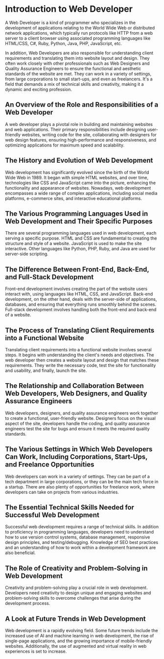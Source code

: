 # Introduction to Web Developer

A Web Developer is a kind of programmer who specializes in the development of applications relating to the World Wide Web or distributed network applications, which typically run protocols like HTTP from a web server to a client browser using associated programming languages like HTML/CSS, C#, Ruby, Python, Java, PHP, JavaScript, etc.

In addition, Web Developers are also responsible for understanding client requirements and translating them into website layout and design. They often work closely with other professionals such as Web Designers and Quality Assurance Engineers to ensure the functional and aesthetic standards of the website are met. They can work in a variety of settings, from large corporations to small start-ups, and even as freelancers. It's a field that demands a mix of technical skills and creativity, making it a dynamic and exciting profession.

## An Overview of the Role and Responsibilities of a Web Developer

A web developer plays a pivotal role in building and maintaining websites and web applications. Their primary responsibilities include designing user-friendly websites, writing code for the site, collaborating with designers for web design features, ensuring high-performance and responsiveness, and optimizing applications for maximum speed and scalability.

## The History and Evolution of Web Development

Web development has significantly evolved since the birth of the World Wide Web in 1989. It began with simple HTML websites, and over time, technologies like CSS and JavaScript came into the picture, enhancing the functionality and appearance of websites. Nowadays, web development encompasses a wide range of complex applications, including social media platforms, e-commerce sites, and interactive educational platforms.

## The Various Programming Languages Used in Web Development and Their Specific Purposes

There are several programming languages used in web development, each serving a specific purpose. HTML and CSS are fundamental to creating the structure and style of a website. JavaScript is used to make the site interactive. Other languages like Python, PHP, Ruby, and Java are used for server-side scripting.

## The Difference Between Front-End, Back-End, and Full-Stack Development

Front-end development involves creating the part of the website users interact with, using languages like HTML, CSS, and JavaScript. Back-end development, on the other hand, deals with the server-side of applications, databases, and ensuring that everything runs smoothly behind the scenes. Full-stack development involves handling both the front-end and back-end of a website.

## The Process of Translating Client Requirements into a Functional Website

Translating client requirements into a functional website involves several steps. It begins with understanding the client's needs and objectives. The web developer then creates a website layout and design that matches these requirements. They write the necessary code, test the site for functionality and usability, and finally, launch the site.

## The Relationship and Collaboration Between Web Developers, Web Designers, and Quality Assurance Engineers

Web developers, designers, and quality assurance engineers work together to create a functional, user-friendly website. Designers focus on the visual aspect of the site, developers handle the coding, and quality assurance engineers test the site for bugs and ensure it meets the required quality standards.

## The Various Settings in Which Web Developers Can Work, Including Corporations, Start-Ups, and Freelance Opportunities

Web developers can work in a variety of settings. They can be part of a tech department in large corporations, or they can be the main tech force in a startup. There are also plenty of opportunities for freelance work, where developers can take on projects from various industries.

## The Essential Technical Skills Needed for Successful Web Development

Successful web development requires a range of technical skills. In addition to proficiency in programming languages, developers need to understand how to use version control systems, database management, responsive design principles, and testing/debugging. Knowledge of SEO best practices and an understanding of how to work within a development framework are also beneficial.

## The Role of Creativity and Problem-Solving in Web Development

Creativity and problem-solving play a crucial role in web development. Developers need creativity to design unique and engaging websites and problem-solving skills to overcome challenges that arise during the development process.

## A Look at Future Trends in Web Development

Web development is a rapidly evolving field. Some future trends include the increased use of AI and machine learning in web development, the rise of single-page applications, and the growing importance of mobile-friendly websites. Additionally, the use of augmented and virtual reality in web experiences is set to increase.